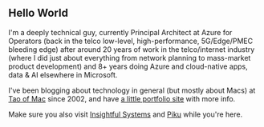 ## Hello World

I'm a deeply technical guy, currently Principal Architect at Azure for Operators (back in the telco low-level, high-performance, 5G/Edge/PMEC bleeding edge) after around 20 years of work in the telco/internet industry (where I did just about everything from network planning to mass-market product development) and 8+ years doing Azure and cloud-native apps, data & AI elsewhere in Microsoft.

I've been blogging about technology in general (but mostly about Macs) at [Tao of Mac](https://taoofmac.com) since 2002, and have [a little portfolio site](https://carmo.io) with more info. 

Make sure you also visit [Insightful Systems](https://github.com/insightfulsystems) and [Piku](https://github.com/piku) while you're here.

<!--
**rcarmo/rcarmo** is a ✨ _special_ ✨ repository because its `README.md` (this file) appears on your GitHub profile.

Here are some ideas to get you started:

- 🔭 I’m currently working on ...
- 🌱 I’m currently learning ...
- 👯 I’m looking to collaborate on ...
- 🤔 I’m looking for help with ...
- 💬 Ask me about ...
- 📫 How to reach me: ...
- 😄 Pronouns: ...
- ⚡ Fun fact: ...
-->
